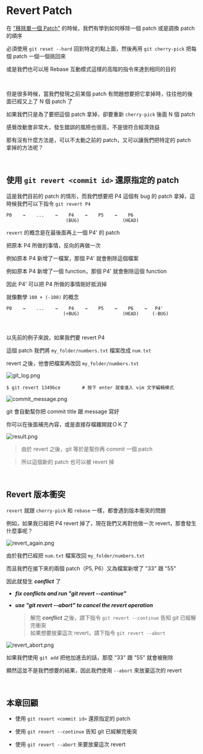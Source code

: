# Revert Patch

在 ["移除單一個 Patch"](remove_a_patch.md) 的時候，我們有學到如何移除一個 patch 或是調換 patch 的順序

必須使用 `git reset --hard` 回到特定的點上面，然後再用 `git cherry-pick` 把每個 patch 一個一個挑回來

或是我們也可以用 Rebase 互動模式這樣的高階的指令來達到相同的目的

<br>

但是很多時候，當我們發現之前某個 patch 有問題想要把它拿掉時，往往他的後面已經又上了 N 個 patch 了

如果我們只是為了要把這個 patch 拿掉，卻要重新 `cherry-pick` 後面 N 個 patch

感覺改動會非常大，發生錯誤的風險也很高，不是很符合經濟效益

那有沒有什麼方法是，可以不太動之前的 patch，又可以讓我們把特定的 patch 拿掉的方法呢？

<br>

## 使用 `git revert <commit id>` 還原指定的 patch

這是我們目前的 patch 的情形，而我們想要把 P4 這個有 bug 的 patch 拿掉，這時候我們可以下指令 `git revert P4`

```
P0    →    ...    →    P4    →    P5    →    P6
                      (BUG)                (HEAD)
```

`revert` 的概念是在最後面再上一個 P4' 的 patch

把原本 P4 所做的事情，反向的再做一次

例如原本 P4 新增了一檔案，那個 P4' 就會刪除這個檔案

例如原本 P4 新增了一個 function，那個 P4' 就會刪除這個 function

因此 P4' 可以把 P4 所做的事情剛好抵消掉

就像數學 `100 + (-100)` 的概念

```
P0    →    ...    →    P4    →    P5    →    P6    →   P4'
                     (+BUG)                (HEAD)     (-BUG)
```

<br>

以先前的例子來說，如果我們要 revert P4

這個 patch 我們將 `my_folder/numbers.txt` 檔案改成 `num.txt`

revert 之後，他會把檔案再改回 `my_folder/numbers.txt`

![git_log.png](revert/git_log.png)

    $ git revert 1349bce        # 按下 enter 就會進入 vim 文字編輯模式

![commit_message.png](revert/commit_message.png)

git 會自動幫你把 commit title 跟 message 寫好

你可以在後面補充內容，或是直接存檔離開就ＯＫ了

![result.png](revert/result.png)

> 由於 revert 之後，git 等於是幫你再 commit 一個 patch

> 所以這個新的 patch 也可以被 revert 掉

<br>

## Revert 版本衝突

`revert` 就跟 `cherry-pick` 和 `rebase` 一樣，都會遇到版本衝突的問題

例如，如果我已經把 P4 revert 掉了，現在我們又再對他做一次 revert，那會發生什麼事呢？

![revert_again.png](revert/revert_again.png)

由於我們已經把 `num.txt` 檔案改回 `my_folder/numbers.txt`

而且我們在接下來的兩個 patch（P5, P6）又為檔案新增了 "33" 跟 "55"

因此就發生 ___conflict___ 了

* ___fix conflicts and run "git revert --continue"___
* ___use "git revert --abort" to cancel the revert operation___

    > 解完 ___conflict___ 之後，請下指令 `git revert --continue` 告知 git 已經解完衝突<br>
    > 如果想要放棄這次 revert，請下指令 `git revert --abort`

![revert_abort.png](revert/revert_abort.png)

如果我們使用 `git add` 把他加進去的話，那麼 "33" 跟 "55" 就會被刪除

顯然這並不是我們想要的結果，因此我們使用 `--abort` 來放棄這次的 revert

<br>

## 本章回顧

* 使用 `git revert <commit id>` 還原指定的 patch

* 使用 `git revert --continue` 告知 git 已經解完衝突

* 使用 `git revert --abort` 來要放棄這次 revert
